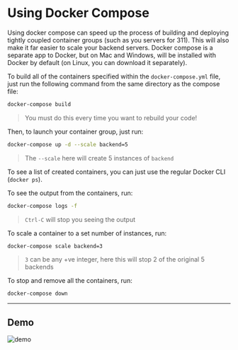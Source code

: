 # Using Docker Compose

Using docker compose can speed up the process of building and deploying tightly coupled container groups (such as you servers for 311). This will also make it far easier to scale your backend servers. Docker compose is a separate app to Docker, but on Mac and Windows, will be installed with Docker by default (on Linux, you can download it separately).

To build all of the containers specified within the `docker-compose.yml` file, just run the following command from the same directory as the compose file:
```bash
docker-compose build
```
> You must do this every time you want to rebuild your code!

Then, to launch your container group, just run:
```bash
docker-compose up -d --scale backend=5
```
> The `--scale` here will create 5 instances of `backend`

To see a list of created containers, you can just use the regular Docker CLI (`docker ps`).

To see the output from the containers, run:
```bash
docker-compose logs -f
```
> `Ctrl-C` will stop you seeing the output

To scale a container to a set number of instances, run:
```bash
docker-compose scale backend=3
```
> `3` can be any +ve integer, here this will stop 2 of the original 5 backends

To stop and remove all the containers, run:
```bash
docker-compose down
```

---

## Demo

![demo](./readme-assets/compose-example.gif)